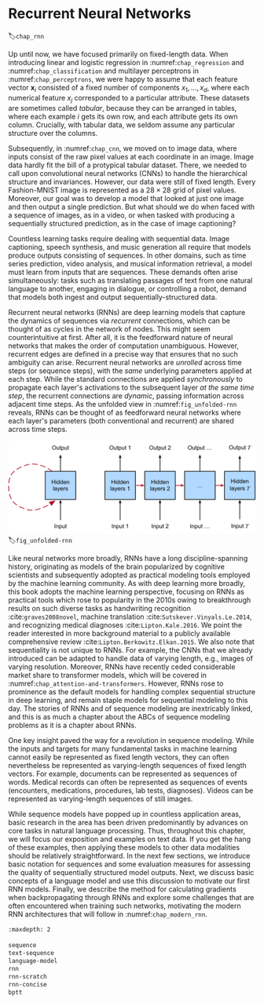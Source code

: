 # Recurrent Neural Networks
:label:`chap_rnn`

Up until now, we have focused primarily on fixed-length data.
When introducing linear and logistic regression
in :numref:`chap_regression` and :numref:`chap_classification`
and multilayer perceptrons in :numref:`chap_perceptrons`,
we were happy to assume that each feature vector $\mathbf{x}_i$
consisted of a fixed number of components $x_1, \dots, x_d$,
where each numerical feature $x_j$
corresponded to a particular attribute.
These datasets are sometimes called *tabular*,
because they can be arranged in tables,
where each example $i$ gets its own row,
and each attribute gets its own column.
Crucially, with tabular data, we seldom
assume any particular structure over the columns.

Subsequently, in :numref:`chap_cnn`,
we moved on to image data, where inputs consist
of the raw pixel values at each coordinate in an image.
Image data hardly fit the bill
of a protypical tabular dataset.
There, we needed to call upon convolutional neural networks (CNNs)
to handle the hierarchical structure and invariances.
However, our data were still of fixed length.
Every Fashion-MNIST image is represented
as a $28 \times 28$ grid of pixel values.
Moreover, our goal was to develop a model
that looked at just one image and then
output a single prediction.
But what should we do when faced with a
sequence of images, as in a video,
or when tasked with producing
a sequentially structured prediction,
as in the case of image captioning?

Countless learning tasks require dealing with sequential data.
Image captioning, speech synthesis, and music generation
all require that models produce outputs consisting of sequences.
In other domains, such as time series prediction,
video analysis, and musical information retrieval,
a model must learn from inputs that are sequences.
These demands often arise simultaneously:
tasks such as translating passages of text
from one natural language to another,
engaging in dialogue, or controlling a robot,
demand that models both ingest and output
sequentially-structured data.


Recurrent neural networks (RNNs) are deep learning models
that capture the dynamics of sequences via
*recurrent* connections, which can be thought of
as cycles in the network of nodes.
This might seem counterintuitive at first.
After all, it is the feedforward nature of neural networks
that makes the order of computation unambiguous.
However, recurrent edges are defined in a precise way
that ensures that no such ambiguity can arise.
Recurrent neural networks are *unrolled* across time steps (or sequence steps),
with the *same* underlying parameters applied at each step.
While the standard connections are applied *synchronously*
to propagate each layer's activations
to the subsequent layer *at the same time step*,
the recurrent connections are *dynamic*,
passing information across adjacent time steps.
As the unfolded view in :numref:`fig_unfolded-rnn` reveals,
RNNs can be thought of as feedforward neural networks
where each layer's parameters (both conventional and recurrent)
are shared across time steps.


![On the left recurrent connections are depicted via cyclic edges. On the right, we unfold the RNN over time steps. Here, recurrent edges span adjacent time steps, while conventional connections are computed synchronously.](../img/unfolded-rnn.svg)
:label:`fig_unfolded-rnn`


Like neural networks more broadly,
RNNs have a long discipline-spanning history,
originating as models of the brain popularized
by cognitive scientists and subsequently adopted
as practical modeling tools employed
by the machine learning community.
As with deep learning more broadly,
this book adopts the machine learning perspective,
focusing on RNNs as practical tools which rose
to popularity in the 2010s owing to
breakthrough results on such diverse tasks
as handwriting recognition :cite:`graves2008novel`,
machine translation :cite:`Sutskever.Vinyals.Le.2014`,
and recognizing medical diagnoses :cite:`Lipton.Kale.2016`.
We point the reader interested in more
background material to a publicly available
comprehensive review :cite:`Lipton.Berkowitz.Elkan.2015`.
We also note that sequentiality is not unique to RNNs.
For example, the CNNs that we already introduced
can be adapted to handle data of varying length,
e.g., images of varying resolution.
Moreover, RNNs have recently ceded considerable
market share to transformer models,
which will be covered in :numref:`chap_attention-and-transformers`.
However, RNNs rose to prominence as the default models
for handling complex sequential structure in deep learning,
and remain staple models for sequential modeling to this day.
The stories of RNNs and of sequence modeling
are inextricably linked, and this is as much
a chapter about the ABCs of sequence modeling problems
as it is a chapter about RNNs.


One key insight paved the way for a revolution in sequence modeling.
While the inputs and targets for many fundamental tasks in machine learning
cannot easily be represented as fixed length vectors,
they can often nevertheless be represented as
varying-length sequences of fixed length vectors.
For example, documents can be represented as sequences of words.
Medical records can often be represented as sequences of events
(encounters, medications, procedures, lab tests, diagnoses).
Videos can be represented as varying-length sequences of still images.


While sequence models have popped up in countless application areas,
basic research in the area has been driven predominantly
by advances on core tasks in natural language processing.
Thus, throughout this chapter, we will focus
our exposition and examples on text data.
If you get the hang of these examples,
then applying these models to other data modalities
should be relatively straightforward.
In the next few sections, we introduce basic
notation for sequences and some evaluation measures
for assessing the quality of sequentially structured model outputs.
Next, we discuss basic concepts of a language model
and use this discussion to motivate our first RNN models.
Finally, we describe the method for calculating gradients
when backpropagating through RNNs and explore some challenges
that are often encountered when training such networks,
motivating the modern RNN architectures that will follow
in :numref:`chap_modern_rnn`.

```toc
:maxdepth: 2

sequence
text-sequence
language-model
rnn
rnn-scratch
rnn-concise
bptt
```

